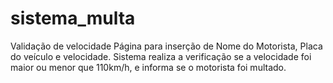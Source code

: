 # sistema_multa
Validação de velocidade
Página para inserção de Nome do Motorista, Placa do veículo e velocidade. 
Sistema realiza a verificação se a velocidade foi maior ou menor que 110km/h, e informa se o motorista foi multado.
